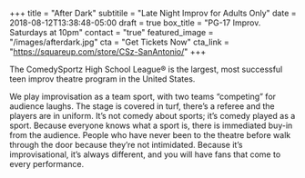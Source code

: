 +++
title = "After Dark"
subtitile = "Late Night Improv for Adults Only"
date = 2018-08-12T13:38:48-05:00
draft = true
box_title = "PG-17 Improv. Saturdays at 10pm"
contact = "true"
featured_image = "/images/afterdark.jpg"
cta = "Get Tickets Now"
cta_link = "https://squareup.com/store/CSz-SanAntonio/"
+++

The ComedySportz High School League® is the largest, most successful teen improv theatre program in the United States.

We play improvisation as a team sport, with two teams “competing” for audience laughs. The stage is covered in turf, there’s a referee and the players are in uniform. It’s not comedy about sports; it’s comedy played as a sport. Because everyone knows what a sport is, there is immediated buy-in from the audience. People who have never been to the theatre before walk through the door because they’re not intimidated. Because it’s improvisational, it’s always different, and you will have fans that come to every performance.
